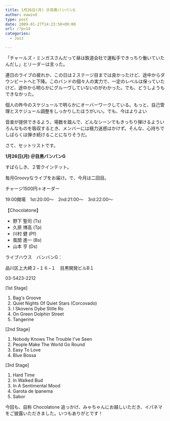 ```yaml
---
title: 1月26日(月) ＠目黒バンバンG
author: eawind
type: post
date: 2009-01-27T14:23:50+09:00
url: /?p=14
categories:
  - Jazz

---
```

「チャールズ・ミンガスさんだって昼は鉄道会社で運転手できっちり働いていたんだし」とリーダーは言った。

連日のライブの疲れか、この日は２ステージ目までは良かったけど、途中からダウンビートへと下降。このバンドの個々人の実力で、一定のレベルは保っていたけど、途中から明らかにグルーヴしていないのがわかった。でも、どうしようもできなかった。

個人の昨今のスケジュールで明らかにオーバーワークしている。もっと、自己管理とスケジュール調整をしっかりしたほうがいい。でも、今はよりよい

音楽が提供できるよう、場数を踏んで、どんなシーンでもきっちり弾けるよういろんなものを吸収するとき、メンバーには極力迷惑はかけず。そんな、心持ちでしばらくは弾き続けることになりそうだ。

さて、セットリストです。

**1月26日(月) ＠目黒バンバンG**

すばらしき、２管クインテット。


毎月Groovyなライブをお届け。で、今月は二回目。

チャージ1500円＋オーダー


19:00開場　1st:20:00〜　2nd:21:00〜　3rd:22:00〜

【Chocolatone】

- 野下 聖司 (Ts)
- 久原 博高 (Tp)
- 川村 健 (Pf)
- 風間 進一 (Bs)
- 山本 亨 (Ds)

ライブハウス　バンバンG：

品川区上大崎２−１６−１　目黒開発ビルB１

03-5423-2212

[1st Stage]

1. Bag's Groove
2. Quiet Nights Of Quiet Stars (Corcovado)
3. I Skovens Dybe Stille Ro
4. On Green Dolphin Street
5. Tangerine

[2nd Stage]

1. Nobody Knows The Trouble I've Seen
2. People Make The World Go Round
3. Easy To Love
4. Blue Bossa

[3rd Stage]

1. Hard Time
2. In Walked Bud
3. In A Sentimental Mood
4. Garota de Ipanema
5. Sabor

今回も、自称 Chocolatone 追っかけ、みゃちゃんにお越しいただき、イパネマをご披露いただきました。いつもありがとです！
